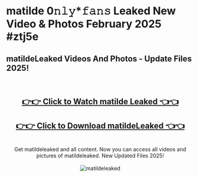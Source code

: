 # matilde 0𝚗𝚕𝚢*𝚏𝚊𝚗𝚜 Leaked New Video & Photos February 2025 #ztj5e

<h2>matildeLeaked Videos And Photos - Update Files 2025!</h2>
<br>
<div align="center">
<h2><a href="https://mediaupload.pro?title=matilde&ref=11F" rel="nofollow">👉👉 Click to Watch matilde Leaked 👈👈</a></h2>
<h2><a href="https://mediaupload.pro?title=matilde&ref=11F" rel="nofollow">👉👉 Click to Download matildeLeaked 👈👈</a></h2>
<br>
Get matildeleaked and all content. Now you can access all videos and pictures of matildeleaked. New Updated Files 2025!
<br>
<br>
<a href="https://mediaupload.pro?title=matilde&ref=11F" rel="nofollow" data-target="animated-image.originalLink"><img src="https://i.ibb.co/Gkj2r4b/banner.png" alt="matildeleaked" style="max-width: 100%; display: inline-block;" data-target="animated-image.originalImage"></a>
</div>
<br>

